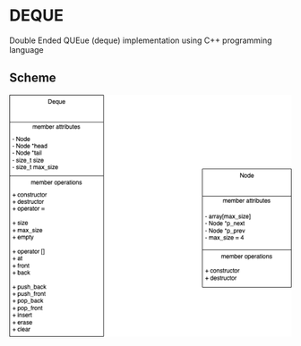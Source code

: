 # DEQUE

Double Ended QUEue (deque) implementation using C++ programming language

## Scheme

![scheme](./scheme.png)
